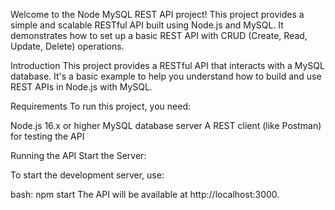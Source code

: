 Welcome to the Node MySQL REST API project! This project provides a simple and scalable RESTful API built using Node.js and MySQL. It demonstrates how to set up a basic REST API with CRUD (Create, Read, Update, Delete) operations.

Introduction
This project provides a RESTful API that interacts with a MySQL database. It's a basic example to help you understand how to build and use REST APIs in Node.js with MySQL.

Requirements
To run this project, you need:

Node.js 16.x or higher
MySQL database server
A REST client (like Postman) for testing the API

Running the API
Start the Server:

To start the development server, use:

bash: npm start
The API will be available at http://localhost:3000.